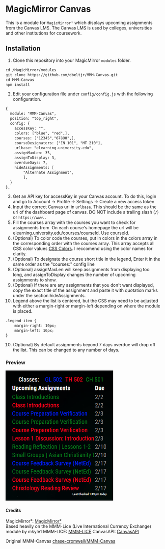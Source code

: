 # MagicMirror Canvas
This is a module for `MagicMirror²` which displays upcoming assignments from the Canvas LMS. The Canvas LMS is used by colleges, universities and other institutions for coursework.

## Installation
1.  Clone this repository into your MagicMirror `modules` folder.
```
cd /MagicMirror/modules
git clone https://github.com/dbeltjr/MMM-Canvas.git
cd MMM-Canvas
npm install
```
2.  Edit your configuration file under `config/config.js` with the following configuration.
```
{
  module: "MMM-Canvas",
  position: "top_right",
  config: {
    accessKey: "",
    colors: ["blue", "red",],
    courses: ["12345","67890",],
    courseDesignators: ["EN 101", "MT 210"],
    urlbase: "elearning.university.edu",
    assignMaxLen: 35,
    assignToDisplay: 3,
    overdueDays: 7,
	hideAssignments: [
		"Alternate Assignment",
		],
  }
},
```
3. Get an API key for accessKey in your Canvas account. To do this, login and go to Account -> Profile -> Settings -> Create a new access token.
4. Input the correct Canvas url in `urlbase`. This should be the same as the url of the dashboard page of canvas. DO NOT include a trailing slash (`/`) or `https://www.`.
5. Fill the courses array with the courses you want to check for assignments from. On each course's homepage the url will be elearning.university.edu/courses/courseId. Use courseId.
6. (Optional) To color code the courses, put in colors in the colors array in the corresponding order with the courses array. This array accepts all CSS color values [CSS Colors](https://www.w3schools.com/colors/default.asp). I reccomend using the color names for clarity.
7. (Optional) To designate the course short title in the legend, Enter it in the same order as the "courses:" config line
8. (Optional) assignMaxLen will keep assignments from displaying too long, and assignToDisplay changes the number of upcoming assignments to show.
9. (Optional) If there are any assignments that you don't want displayed, copy the exact title of the assignment and paste it with quotation marks under the section hideAssignments.
10. Legend above the list is centered, but the CSS may need to be adjusted with either a margin-right or margin-left depending on where the module is placed.
```
.legend-item {
    margin-right: 10px;
    margin-left: 10px;
}
```
10. (Optional) By default assignments beyond 7 days overdue will drop off the list. This can be changed to any number of days.
### Preview
![Screenshot](screenshot.png)



#### Credits
MagicMirror²:   [MagicMirror²](https://github.com/MichMich/MagicMirror)   
Based heavily on the MMM-Lice (Live International Currency Exchange) module by mkyle1
MMM-LICE:    [MMM-LICE](https://github.com/mykle1/MMM-LICE)
CanvasAPI:  [CanvasAPI](https://canvas.instructure.com/doc/api/index.html)

Original MMM-Canvas  [chase-cromwell/MMM-Canvas](https://github.com/chase-cromwell/MMM-Canvas)
